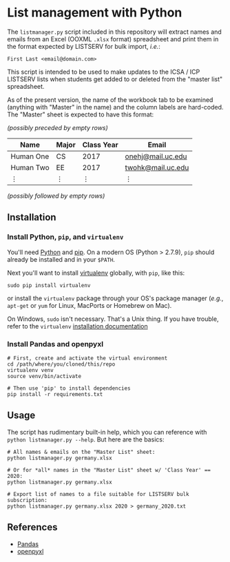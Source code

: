 # List management with Python

The `listmanager.py` script included in this repository will extract names and
emails from an Excel (OOXML `.xlsx` format) spreadsheet and print them in the
format expected by LISTSERV for bulk import, _i.e._:

    First Last <email@domain.com>

This script is intended to be used to make updates to the ICSA / ICP LISTSERV
lists when students get added to or deleted from the "master list" spreadsheet.

As of the present version, the name of the workbook tab to be examined
(anything with "Master" in the name) and the column labels are hard-coded. The
"Master" sheet is expected to have this format:

_(possibly preceded by empty rows)_

| Name      | Major | Class Year | Email             |
|-----------|-------|------------|-------------------|
| Human One | CS    | 2017       | onehj@mail.uc.edu |
| Human Two | EE    | 2017       | twohk@mail.uc.edu |
| ⋮         | ⋮     | ⋮          | ⋮                 |

_(possibly followed by empty rows)_

## Installation

### Install Python, `pip`, and `virtualenv`

You'll need [Python][] and [pip][]. On a modern OS (Python > 2.7.9), `pip`
should already be installed and in your `$PATH`.

Next you'll want to install [virtualenv][] globally, with `pip`, like this:

    sudo pip install virtualenv

or install the `virtualenv` package through your OS's package manager (_e.g._,
`apt-get` or `yum` for Linux, MacPorts or Homebrew on Mac).

On Windows, `sudo` isn't necessary. That's a Unix thing. If you have trouble,
refer to the `virtualenv` [installation documentation][virtualenv]

### Install Pandas and openpyxl

```
# First, create and activate the virtual environment
cd /path/where/you/cloned/this/repo
virtualenv venv
source venv/bin/activate

# Then use 'pip' to install dependencies
pip install -r requirements.txt
```

## Usage

The script has rudimentary built-in help, which you can reference with `python
listmanager.py --help`. But here are the basics:

```
# All names & emails on the "Master List" sheet:
python listmanager.py germany.xlsx

# Or for *all* names in the "Master List" sheet w/ 'Class Year' == 2020:
python listmanager.py germany.xlsx

# Export list of names to a file suitable for LISTSERV bulk subscription:
python listmanager.py germany.xlsx 2020 > germany_2020.txt
```

## References

* [Pandas][]
* [openpyxl][]


[python]: https://www.python.org/downloads/
[pip]: https://pip.pypa.io/en/stable/installing/
[virtualenv]: https://virtualenv.pypa.io/en/stable/installation/
[Pandas]: http://pandas.pydata.org/pandas-docs/stable/index.html
[openpyxl]: http://openpyxl.readthedocs.io/en/latest/index.html
